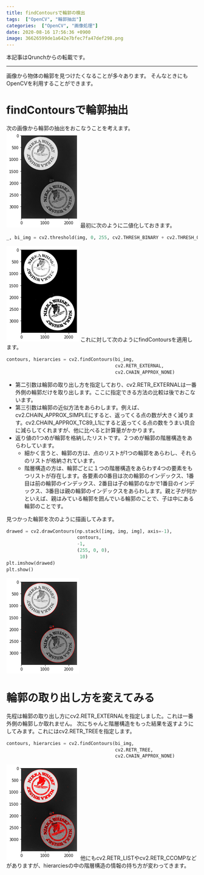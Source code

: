 ```yaml
---
title: findContoursで輪郭の検出
tags:  ["OpenCV", "輪郭抽出"]
categories:  ["OpenCV", "画像処理"]
date: 2020-08-16 17:56:36 +0900
image: 36626599de1a642e7bfec7fa47def298.png
---
```

本記事はQrunchからの転載です。
___
画像から物体の輪郭を見つけたくなることが多々あります。
そんなときにもOpenCVを利用することができます。
#  findContoursで輪郭抽出

次の画像から輪郭の抽出をおこなうことを考えます。
![](5f9b4bcba6cba8859de1bf74287d31b8.png)
最初に次のように二値化しておきます。
```Python
_, bi_img = cv2.threshold(img, 0, 255, cv2.THRESH_BINARY + cv2.THRESH_OTSU)
```
![](b41d65118313c80cb1d5b28ede042392.png)
これに対して次のようにfindContoursを適用します。

```Python
contours, hierarcies = cv2.findContours(bi_img, 
                                        cv2.RETR_EXTERNAL,
                                        cv2.CHAIN_APPROX_NONE)
```
* 第二引数は輪郭の取り出し方を指定しており、cv2.RETR_EXTERNALは一番外側の輪郭だけを取り出します。ここに指定できる方法の比較は後でおこないます。
* 第三引数は輪郭の近似方法をあらわします。例えば、cv2.CHAIN_APPROX_SIMPLEにすると、返ってくる点の数が大きく減ります。cv2.CHAIN_APPROX_TC89_L1にすると返ってくる点の数をうまい具合に減らしてくれますが、他に比べると計算量がかかります。
* 返り値の1つめが輪郭を格納したリストです。２つめが輪郭の階層構造をあらわしています。
  * 細かく言うと、輪郭の方は、点のリストが1つの輪郭をあらわし、それらのリストが格納されています。
  * 階層構造の方は、輪郭ごとに１つの階層構造をあらわす4つの要素をもつリストが存在します。各要素の0番目は次の輪郭のインデックス、1番目は前の輪郭のインデックス、2番目は子の輪郭のなかで1番目のインデックス、3番目は親の輪郭のインデックスをあらわします。親と子が何かといえば、親はみている輪郭を囲んでいる輪郭のことで、子は中にある輪郭のことです。

見つかった輪郭を次のように描画してみます。

```Python
drawed = cv2.drawContours(np.stack([img, img, img], axis=-1), 
                          contours,
                          -1,
                          (255, 0, 0),
                           10)
plt.imshow(drawed)
plt.show()
```
![](cafd523a9966e50a297afb39a2438f43.png)
# 輪郭の取り出し方を変えてみる

先程は輪郭の取り出し方にcv2.RETR_EXTERNALを指定しました。これは一番外側の輪郭しか取れません。
次にちゃんと階層構造をもった結果を返すようにしてみます。これにはcv2.RETR_TREEを指定します。

```Python
contours, hierarcies = cv2.findContours(bi_img, 
                                        cv2.RETR_TREE,
                                        cv2.CHAIN_APPROX_NONE)
```
![](36626599de1a642e7bfec7fa47def298.png)
他にもcv2.RETR_LISTやcv2.RETR_CCOMPなどがありますが、hierarciesの中の階層構造の情報の持ち方が変わってきます。
